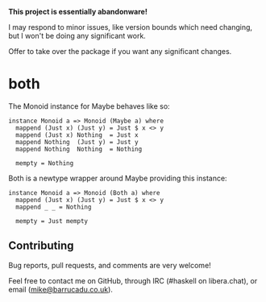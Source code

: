 **This project is essentially abandonware!**

I may respond to minor issues, like version bounds which need
changing, but I won't be doing any significant work.

Offer to take over the package if you want any significant changes.

both
====

The Monoid instance for Maybe behaves like so:

~~~~{.haskell}
instance Monoid a => Monoid (Maybe a) where
  mappend (Just x) (Just y) = Just $ x <> y
  mappend (Just x) Nothing  = Just x
  mappend Nothing  (Just y) = Just y
  mappend Nothing  Nothing  = Nothing

  mempty = Nothing
~~~~

Both is a newtype wrapper around Maybe providing this instance:

~~~~{.haskell}
instance Monoid a => Monoid (Both a) where
  mappend (Just x) (Just y) = Just $ x <> y
  mappend _ _ = Nothing

  mempty = Just mempty
~~~~

Contributing
------------

Bug reports, pull requests, and comments are very welcome!

Feel free to contact me on GitHub, through IRC (#haskell on libera.chat),
or email (mike@barrucadu.co.uk).

